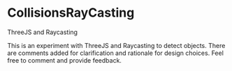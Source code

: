 # CollisionsRayCasting
ThreeJS and Raycasting

This is an experiment with ThreeJS and Raycasting to detect objects. There are comments added for clarification and rationale for design choices. Feel free to comment and provide feedback. 

